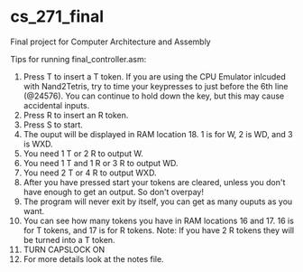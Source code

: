 # cs_271_final

Final project for Computer Architecture and Assembly

Tips for running final_controller.asm:

1. Press T to insert a T token. If you are using the CPU Emulator inlcuded with Nand2Tetris, try to time your keypresses to just before the 6th line (@24576). You can continue to hold down the key, but this may cause accidental inputs.
2. Press R to insert an R token.
3. Press S to start.
4. The ouput will be displayed in RAM location 18. 1 is for W, 2 is WD, and 3 is WXD.
5. You need 1 T or 2 R to output W.
6. You need 1 T and 1 R or 3 R to output WD.
7. You need 2 T or 4 R to output WXD.
8. After you have pressed start your tokens are cleared, unless you don't have enough to get an output. So don't overpay!
9. The program will never exit by itself, you can get as many ouputs as you want.
10. You can see how many tokens you have in RAM locations 16 and 17. 16 is for T tokens, and 17 is for R tokens. Note: If you have 2 R tokens they will be turned into a T token.
11. TURN CAPSLOCK ON
12. For more details look at the notes file.
